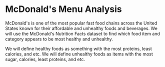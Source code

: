 # McDonald's Menu Analysis
McDonald's is one of the most popular fast food chains across the United States known for their affordable and unhealthy foods and beverages. We will use the McDonald's Nutrition Facts dataset to find which food item and category appears to be most healthy and unhealthy.

We will define healthy foods as something with the most proteins, least calories, and etc. We will define unhealthy foods as items with the most sugar, calories, least proteins, and etc. 

